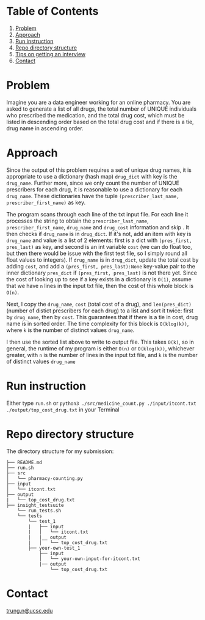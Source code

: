 # Table of Contents
1. [Problem](README.md#problem)
1. [Approach](README.md#approach)
1. [Run instruction](README.md#run-instruction)
1. [Repo directory structure](README.md#repo-directory-structure)
1. [Tips on getting an interview](README.md#tips-on-getting-an-interview)
1. [Contact](README.md#contact)


# Problem

Imagine you are a data engineer working for an online pharmacy. You are asked to generate a list of all drugs, the total number of UNIQUE individuals who prescribed the medication, and the total drug cost, which must be listed in descending order based on the total drug cost and if there is a tie, drug name in ascending order. 

# Approach

Since the output of this problem requires a set of unique drug names, it is appropriate to use a dictionary (hash map) `drug_dict` with key is the `drug_name`. Further more, since we only count the number of UNIQUE prescribers for each drug, it is reasonable to use a dictionary for each `drug_name`. These dictionaries have the tuple `(prescriber_last_name, prescriber_first_name)` as key. 

The program scans through each line of the txt input file. For each line it processes the string to obtain the `prescriber_last_name`, `prescriber_first_name`, `drug_name` and `drug_cost` information and skip . It then checks if `drug_name` is in `drug_dict`. If it's not, add an item with key is `drug_name` and value is a list of 2 elements: first is a dict with `(pres_first, pres_last)` as key, and second is an int variable `cost` (we can do float too, but then there would be issue with the first test file, so I simply round all float values to integers). If `drug_name` is in `drug_dict`, update the total cost by adding `cost`, and add a `(pres_first, pres_last):None` key-value pair to the inner dictionary `pres_dict` if `(pres_first, pres_last)` is not there yet. Since the cost of looking up to see if a key exists in a dictionary is `O(1)`, assume that we have `n` lines in the input txt file, then the cost of this whole block is `O(n)`.

Next, I copy the `drug_name`, `cost` (total cost of a drug), and `len(pres_dict)` (number of distict prescribers for each drug) to a list and sort it twice: first by `drug_name`, then by `cost`. This guarantees that if there is a tie in cost, drug name is in sorted order. The time complexity for this block is `O(klog(k))`, where `k` is the number of distinct values `drug_name`.

I then use the sorted list above to write to output file. This takes `O(k)`, so in general, the runtime of my program is either `O(n)` or `O(klog(k))`, whichever greater, with `n` is the number of lines in the input txt file, and `k` is the number of distinct values `drug_name`

# Run instruction

Either type `run.sh` or `python3 ./src/medicine_count.py ./input/itcont.txt ./output/top_cost_drug.txt` in your Terminal

# Repo directory structure

The directory structure for my submission:

    ├── README.md 
    ├── run.sh
    ├── src
    │   └── pharmacy-counting.py
    ├── input
    │   └── itcont.txt
    ├── output
    |   └── top_cost_drug.txt
    ├── insight_testsuite
        └── run_tests.sh
        └── tests
            └── test_1
            |   ├── input
            |   │   └── itcont.txt
            |   |__ output
            |   │   └── top_cost_drug.txt
            ├── your-own-test_1
                ├── input
                │   └── your-own-input-for-itcont.txt
                |── output
                    └── top_cost_drug.txt

# Contact
trung.n@ucsc.edu
